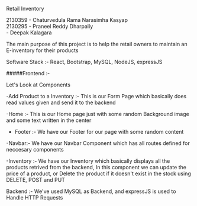 Retail Inventory

2130359 - Chaturvedula Rama Narasimha Kasyap<br>
2130295 - Praneel Reddy Dharpally<br>
        - Deepak Kalagara

The main purpose of this project is to help the retail owners to maintain an E-inventory for their products

Software Stack :- React, Bootstrap, MySQL, NodeJS, expressJS

#####Frontend :- 

Let's Look at Components

-Add Product to a Inventory :- 
  This is our Form Page which basically does read values given and send it to the backend

-Home :- 
    This is our Home page just with some random Background image and some text written in the center

- Footer :- 
    We have our Footer for our page with some random content

-Navbar:-
    We have our Navbar Component which has all routes defined for neccesary components

-Inventory :- 
    We have our Inventory which basically displays all the products retrived from the backend,
    In this component we can update the price of a product, or Delete the product if it doesn't exist in the stock using DELETE, POST and PUT

 Backend :- 
 We've used MySQL as Backend, and expressJS is used to Handle HTTP Requests 
